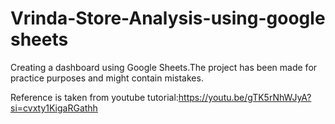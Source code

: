 # Vrinda-Store-Analysis-using-google sheets
Creating a dashboard using Google Sheets.The project has been made for practice purposes and might contain mistakes.

Reference is taken from youtube tutorial:https://youtu.be/gTK5rNhWJyA?si=cvxty1KigaRGathh 
